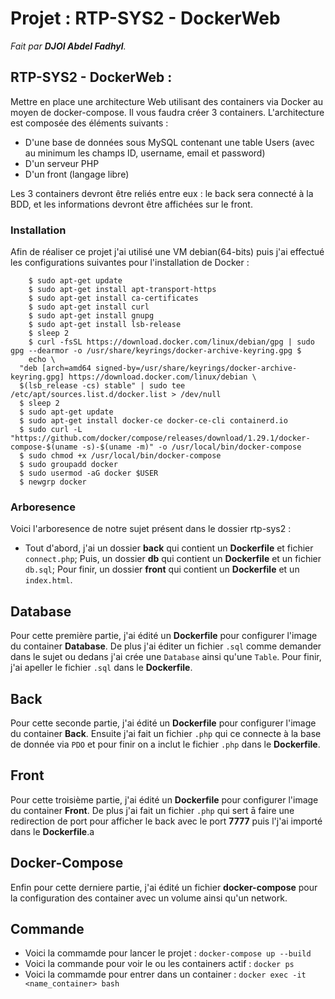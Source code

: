 # Projet : **RTP-SYS2 - DockerWeb**

*Fait par **DJOI Abdel Fadhyl**.*

## **RTP-SYS2 - DockerWeb** : 
Mettre en place une architecture Web utilisant des containers via Docker au moyen de docker-compose. Il vous faudra créer 3 containers.
L'architecture est composée des éléments suivants :

- D'une base de données sous MySQL contenant une table Users (avec au minimum les champs ID, username, email et password)
- D'un serveur PHP
- D'un front (langage libre)

Les 3 containers devront être reliés entre eux : le back sera connecté à la BDD, et les informations devront être affichées sur le front.

### Installation
Afin de réaliser ce projet j'ai utilisé une VM debian(64-bits) puis j'ai effectué les configurations suivantes pour l'installation de Docker :
```
    $ sudo apt-get update 
    $ sudo apt-get install apt-transport-https 
    $ sudo apt-get install ca-certificates 
    $ sudo apt-get install curl 
    $ sudo apt-get install gnupg 
    $ sudo apt-get install lsb-release 
    $ sleep 2 
    $ curl -fsSL https://download.docker.com/linux/debian/gpg | sudo gpg --dearmor -o /usr/share/keyrings/docker-archive-keyring.gpg $
    echo \
  "deb [arch=amd64 signed-by=/usr/share/keyrings/docker-archive-keyring.gpg] https://download.docker.com/linux/debian \
  $(lsb_release -cs) stable" | sudo tee /etc/apt/sources.list.d/docker.list > /dev/null
  $ sleep 2 
  $ sudo apt-get update 
  $ sudo apt-get install docker-ce docker-ce-cli containerd.io 
  $ sudo curl -L "https://github.com/docker/compose/releases/download/1.29.1/docker-compose-$(uname -s)-$(uname -m)" -o /usr/local/bin/docker-compose 
  $ sudo chmod +x /usr/local/bin/docker-compose 
  $ sudo groupadd docker 
  $ sudo usermod -aG docker $USER 
  $ newgrp docker 
```
### Arboresence
Voici l'arboresence de notre sujet présent dans le dossier rtp-sys2 :
- Tout d'abord, j'ai un dossier **back** qui contient un **Dockerfile** et fichier `connect.php`;
    Puis, un dossier **db** qui contient un **Dockerfile** et un fichier `db.sql`;
    Pour finir, un dossier **front** qui contient un **Dockerfile** et un `index.html`.
    

## Database
Pour cette première partie, j'ai édité un **Dockerfile** pour configurer l'image du container **Database**. De plus j'ai éditer un fichier `.sql` comme demander dans le sujet ou dedans j'ai crée une `Database` ainsi qu'une `Table`. Pour finir, j'ai apeller le fichier `.sql` dans le **Dockerfile**.
    
## Back
Pour cette seconde partie, j'ai édité un **Dockerfile** pour configurer l'image du container **Back**. Ensuite j'ai fait un fichier `.php` qui ce connecte à la base de donnée via `PDO` et pour finir on a inclut le fichier `.php` dans le **Dockerfile**.

## Front
Pour cette troisième partie, j'ai édité un **Dockerfile** pour configurer l'image du container **Front**. De plus j'ai fait un fichier `.php` qui sert ā faire une redirection de port pour afficher le back avec le port **7777** puis l'j'ai importé dans le **Dockerfile**.a

## Docker-Compose
Enfin pour cette derniere partie, j'ai édité un fichier **docker-compose** pour la configuration des container avec un volume ainsi qu'un network.

## Commande
- Voici la commamde pour lancer le projet : `docker-compose up --build`
- Voici la commande pour voir le ou les containers actif : `docker ps`
- Voici la commamde pour entrer dans un container : `docker exec -it <name_container> bash`